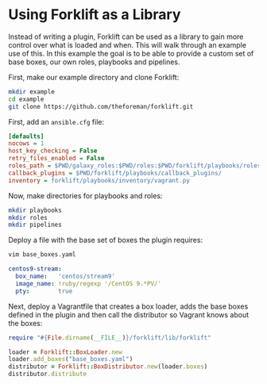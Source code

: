 # Using Forklift as a Library

Instead of writing a plugin, Forklift can be used as a library to gain more control over what is loaded and when. This will walk through an example use of this. In this example the goal is to be able to provide a custom set of base boxes, our own roles, playbooks and pipelines.

First, make our example directory and clone Forklift:

```sh
mkdir example
cd example
git clone https://github.com/theforeman/forklift.git
```

First, add an `ansible.cfg` file:

```ini
[defaults]
nocows = 1
host_key_checking = False
retry_files_enabled = False
roles_path = $PWD/galaxy_roles:$PWD/roles:$PWD/forklift/playbooks/roles
callback_plugins = $PWD/forklift/playbooks/callback_plugins/
inventory = forklift/playbooks/inventory/vagrant.py
```

Now, make directories for playbooks and roles:

```sh
mkdir playbooks
mkdir roles
mkdir pipelines
```

Deploy a file with the base set of boxes the plugin requires:

```sh
vim base_boxes.yaml
```

```yaml
centos9-stream:
  box_name:   'centos/stream9'
  image_name: !ruby/regexp '/CentOS 9.*PV/'
  pty:        true
```

Next, deploy a Vagrantfile that creates a box loader, adds the base boxes defined in the plugin and then call the distributor so Vagrant knows about the boxes:

```ruby
require "#{File.dirname(__FILE__)}/forklift/lib/forklift"

loader = Forklift::BoxLoader.new
loader.add_boxes("base_boxes.yaml")
distributor = Forklift::BoxDistributor.new(loader.boxes)
distributor.distribute
```
